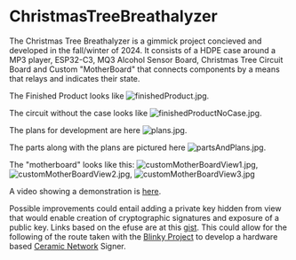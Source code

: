 # ChristmasTreeBreathalyzer
The Christmas Tree Breathalyzer is a gimmick project concieved and developed in the fall/winter of 2024. It consists of a HDPE case around a MP3 player, ESP32-C3, MQ3 Alcohol Sensor Board, Christmas Tree Circuit Board and Custom "MotherBoard" that connects components by a means that relays and indicates their state.

The Finished Product looks like ![finishedProduct.jpg](/photos/finishedProduct.jpg). 

The circuit without the case looks like ![finishedProductNoCase.jpg](/photos/finishedProductNoCase.jpg). 

The plans for development are here ![plans.jpg](/photos/plans.jpg).

The parts along with the plans are pictured here ![partsAndPlans.jpg](/photos/partsAndPlans.jpg).

The "motherboard" looks like this:  ![customMotherBoardView1.jpg](photos/customMotherBoardView1.jpg), ![customMotherBoardView2.jpg](photos/customMotherBoardView2.jpg), ![customMotherBoardView3.jpg](photos/customMotherBoardView3.jpg)

A video showing a demonstration is [here](https://youtube.com/shorts/qaSmQxihDBw?feature=share).

Possible improvements could entail adding a private key hidden from view that would enable creation of cryptographic signatures and exposure of a public key. Links based on the efuse are at this [gist](https://gist.github.com/bshambaugh/b89d0d5e122b038896bcdb59fd6fbb13). This could allow for the following of the route taken with the [Blinky Project](https://github.com/bshambaugh/BlinkyProject) to develop a hardware based [Ceramic Network](https://ceramic.network/) Signer. 

